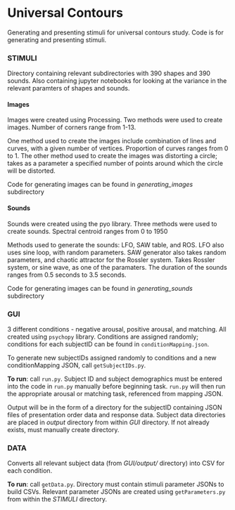 # Universal Contours
Generating and presenting stimuli for universal contours study. Code is for generating and presenting stimuli.

### STIMULI
Directory containing relevant subdirectories with 390 shapes and 390 sounds. Also containing jupyter notebooks for looking at the variance in the relevant paramters of shapes and sounds.


#### Images

Images were created using Processing. Two methods were used to create images. Number of corners range from 1-13.

One method used to create the images include combination of lines and curves, with a given number of vertices. Proportion of curves ranges from 0 to 1. The other method used to create the images was distorting a circle; takes as a parameter a specified number of points around which the circle will be distorted.

Code for generating images can be found in *generating_images* subdirectory

#### Sounds

Sounds were created using the pyo library. Three methods were used to create sounds. Spectral centroid ranges from 0 to 1950

Methods used to generate the sounds: LFO, SAW table, and ROS. LFO also uses sine loop, with random parameters. SAW generator also takes random parameters, and chaotic attractor for the Rossler system. Takes Rossler system, or sine wave, as one of the paramaters. The duration of the sounds ranges from 0.5 seconds to 3.5 seconds.

Code for generating images can be found in *generating_sounds* subdirectory

### GUI

3 different conditions - negative arousal, positive arousal, and matching. All created using `psychopy` library. Conditions are assigned randomly; conditions for each subjectID can be found in `conditionMapping.json`.

To generate new subjectIDs assigned randomly to conditions and a new conditionMapping JSON, call `getSubjectIDs.py`.

**To run**: call `run.py`. Subject ID and subject demographics must be entered into the code in `run.py` manually before beginning task. `run.py` will then run the appropriate arousal or matching task, referenced from mapping JSON.

Output will be in the form of a directory for the subjectID containing JSON files of presentation order data and response data. Subject data directories are placed in *output* directory from within *GUI* directory. If not already exists, must manually create directory.

### DATA

Converts all relevant subject data (from *GUI/output/* directory) into CSV for each condition.

**To run**: call `getData.py`. Directory must contain stimuli parameter JSONs to build CSVs. Relevant parameter JSONs are created using `getParameters.py` from within the *STIMULI* directory.
